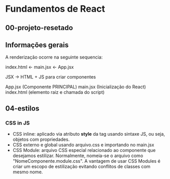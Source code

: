 # Fundamentos de React

## 00-projeto-resetado

## Informações gerais

A renderização ocorre na seguinte sequencia:

index.html <- main.jsx <- App.jsx

JSX -> HTML + JS para criar componentes

App.jsx (Componente PRINCIPAL)
main.jsx (Inicialização do React)
index.html (elemento raiz e chamada do script)

## 04-estilos

### CSS in JS
- CSS inline: aplicado via atributo **style** da tag usando sintaxe JS, ou seja, objetos com propriedades.
- CSS externo e global usando arquivo.css e importando no main.jsx
- CSS Module: arquivo CSS especial relacionado ao componente que desejamos estilizar. Normalmente, nomeia-se o arquivo como "NomeComponente.module.css". A vantagem de usar CSS Modules é criar um escopo de estilização evitando conflitos de classes com mesmo nome.